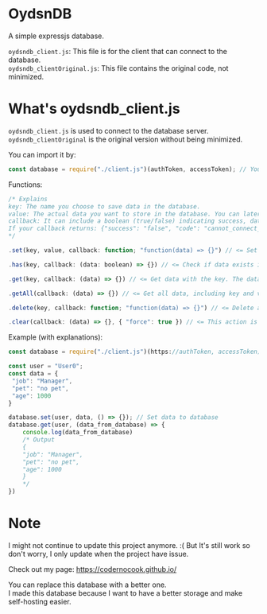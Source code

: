 # OydsnDB
 A simple expressjs database.

`oydsndb_client.js`: This file is for the client that can connect to the database.\
`oydsndb_clientOriginal.js`: This file contains the original code, not minimized.

# What's oydsndb_client.js
`oydsndb_client.js` is used to connect to the database server. 
`oydsndb_clientOriginal` is the original version without being minimized.

You can import it by:
```js
const database = require("./client.js")(authToken, accessToken); // You can change the name as you like.
```

Functions:
```js
/* Explains
key: The name you choose to save data in the database.
value: The actual data you want to store in the database. You can later retrieve this data by using .get and specifying the key.
callback: It can include a boolean (true/false) indicating success, data in JSON format, or undefined (no data found),
If your callback returns: {"success": "false", "code": "cannot_connect_database"}, it means that your database URL is not valid or cannot be connected.
*/

.set(key, value, callback: function; "function(data) => {}") // <= Set data to the database.

.has(key, callback: (data: boolean) => {}) // <= Check if data exists in the database.

.get(key, callback: (data) => {}) // <= Get data with the key. The data will return `undefined` if the data does not exist.

.getAll(callback: (data) => {}) // <= Get all data, including key and value.

.delete(key, callback: function; "function(data) => {}") // <= Delete a key (including value).

.clear(callback: (data) => {}, { "force": true }) // <= This action is harmful to the database. It will delete all data. The "force" inside the object ensures that you do not delete it by mistake.
```

Example (with explanations):
```js
const database = require("./client.js")(https://authToken, accessToken); // You can change the name like how you name it.

const user = "User0";
const data = {
 "job": "Manager",
 "pet": "no pet",
 "age": 1000
}

database.set(user, data, () => {}); // Set data to database
database.get(user, (data_from_database) => {
    console.log(data_from_database)
    /* Output
    {
    "job": "Manager",
    "pet": "no pet",
    "age": 1000
    }
    */
})
```

# Note
I might not continue to update this project anymore. :(
But It's still work so don't worry, I only update when the project have issue.

Check out my page: https://codernocook.github.io/

You can replace this database with a better one.\
I made this database because I want to have a better storage and make self-hosting easier.